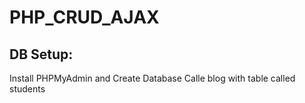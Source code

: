 # PHP_CRUD_AJAX

## DB Setup:

Install PHPMyAdmin and Create Database Calle blog with table called students
